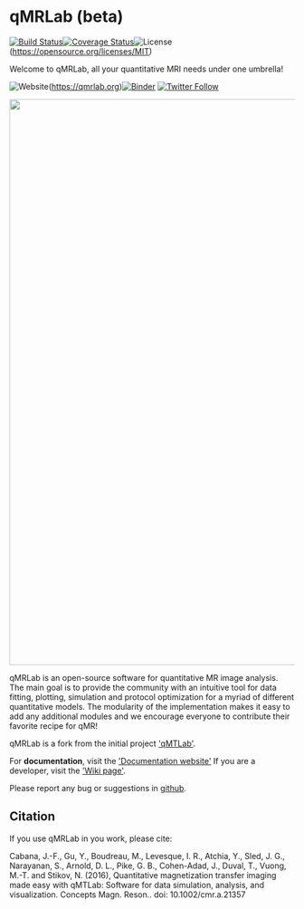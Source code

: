 # qMRLab (beta)
[![Build Status](https://travis-ci.org/neuropoly/qMRLab.svg?branch=master)](https://travis-ci.org/neuropoly/qMRLab)[![Coverage Status](https://coveralls.io/repos/github/neuropoly/qMRLab/badge.svg?branch=master)](https://coveralls.io/github/neuropoly/qMRLab?branch=master)![License](https://img.shields.io/github/license/mashape/apistatus.svg)(https://opensource.org/licenses/MIT)

Welcome to qMRLab, all your quantitative MRI needs under one umbrella! 

![Website](https://img.shields.io/badge/Website-qmrlab.org-red.svg)(https://qmrlab.org)[![Binder](https://mybinder.org/badge.svg)](https://mybinder.org/v2/gh/neuropoly/qMRLab/bids?filepath=qMRLab/mt_sat_example.ipynb)
[![Twitter Follow](https://img.shields.io/twitter/follow/espadrine.svg?style=social&label=Follow)](https://twitter.com/qmrlab)

<a href="https://qmrlab.org" target="_blank"><img src="https://github.com/qMRLab/qmrlab.github.io/blob/master/assets/images/carousel2.gif" width = "1000" align="middle"></a>

qMRLab is an open-source software for quantitative MR image analysis. The main goal
is to provide the community with an intuitive tool for data fitting, plotting, simulation and protocol optimization for a myriad of different quantitative models.
The modularity of the implementation makes it easy to add any additional modules and we encourage everyone to contribute their favorite recipe for qMR!

qMRLab is a fork from the initial project ['qMTLab'](https://github.com/neuropoly/qMTLab).  

For **documentation**, visit the ['Documentation website'](http://qmrlab.readthedocs.io/)
If you are a developer, visit the ['Wiki page'](https://github.com/neuropoly/qMRLab/wiki). 

Please report any bug or suggestions in [github](https://github.com/neuropoly/qMRLab/issues).

## Citation

If you use qMRLab in you work, please cite:

Cabana, J.-F., Gu, Y., Boudreau, M., Levesque, I. R., Atchia, Y., Sled, J. G., Narayanan, S., Arnold, D. L., Pike, G. B., Cohen-Adad, J., Duval, T., Vuong, M.-T. and Stikov, N. (2016), Quantitative magnetization transfer imaging made easy with qMTLab: Software for data simulation, analysis, and visualization. Concepts Magn. Reson.. doi: 10.1002/cmr.a.21357

